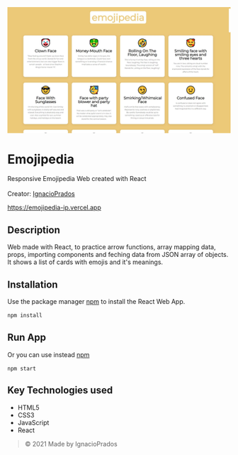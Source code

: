 ![banner](https://raw.githubusercontent.com/IgnacioPrados/Emojipedia/master/public/preview.JPG)
# Emojipedia
Responsive Emojipedia Web created with React
<br><br>
Creator: [IgnacioPrados](https://github.com/IgnacioPrados)

https://emojipedia-ip.vercel.app

## Description
Web made with React, to practice arrow functions, array mapping data, props, importing components and feching data from JSON array of objects. It shows a list of cards with emojis and it's meanings.

## Installation
Use the package manager [npm](https://www.npmjs.com/) to install the React Web App.

```bash
npm install
```
 ## Run App
Or you can use instead [npm](https://www.npmjs.com/)
 ```
 npm start
 ```

 ## Key Technologies used
- HTML5
- CSS3
- JavaScript
- React
 
> © 2021 Made by IgnacioPrados

